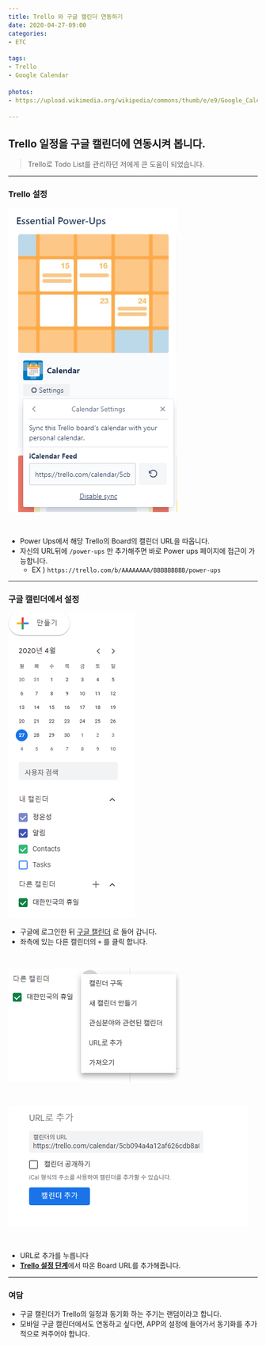 ```yaml
---
title: Trello 와 구글 캘린더 연동하기
date: 2020-04-27-09:00
categories:
- ETC

tags:
- Trello
- Google Calendar

photos: 
- https://upload.wikimedia.org/wikipedia/commons/thumb/e/e9/Google_Calendar.png/220px-Google_Calendar.png

---
```


## Trello 일정을 구글 캘린더에 연동시켜 봅니다.
> Trello로 Todo List를 관리하던 저에게 큰 도움이 되었습니다.

---

### Trello 설정

![image](/post_images/trello_0.PNG)

<br>

* Power Ups에서 해당 Trello의 Board의 캘린더 URL을 따옵니다.
* 자신의 URL뒤에 `/power-ups` 만 추가해주면 바로 Power ups 페이지에 접근이 가능합니다.
    * EX ) `https://trello.com/b/AAAAAAAA/BBBBBBBBB/power-ups`

---

### 구글 캘린더에서 설정


![image](/post_images/trello_1.PNG)

* 구글에 로그인한 뒤 [구글 캘린더](https://calendar.google.com/calendar/r) 로 들어 갑니다.
* 좌측에 있는 다른 캘린더의 `+` 를 클릭 합니다.

<br>

![image](/post_images/trello_2.PNG)

<br>

![image](/post_images/trello_3.PNG)

<br>


* URL로 추가를 누릅니다
* [**Trello 설정 단계**](#trello-설정)에서 따온 Board URL를 추가해줍니다.

---

### 여담

* 구글 캘린더가 Trello의 일정과 동기화 하는 주기는 랜덤이라고 합니다.
* 모바일 구글 캘린더에서도 연동하고 싶다면, APP의 설정에 들어가서 동기화를 추가적으로 켜주어야 합니다. 
